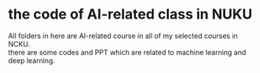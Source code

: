 # the code of AI-related class in NUKU

All folders in here are AI-related course in all of my selected courses in NCKU.
<br>there are some codes and PPT which are related to machine learning and deep learning.
